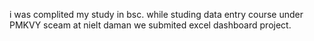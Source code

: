 i was complited my study in bsc. while studing data entry course under PMKVY sceam at nielt daman we submited excel dashboard project.

